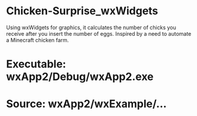 # Chicken-Surprise_wxWidgets
Using wxWidgets for graphics, it calculates the number of chicks you receive after you insert the number of eggs. Inspired by a need to automate a Minecraft chicken farm.

# Executable: wxApp2/Debug/wxApp2.exe
# Source: wxApp2/wxExample/...
